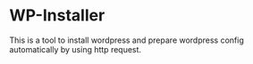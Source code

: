 # WP-Installer
This is a tool to install wordpress and prepare wordpress config automatically by using http request.
